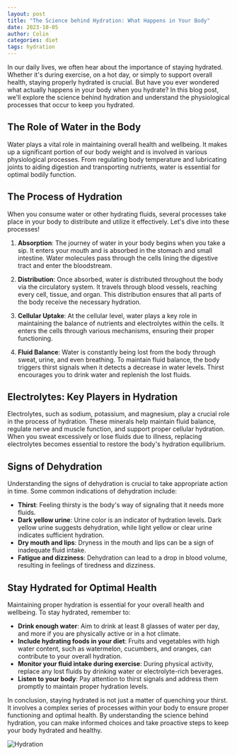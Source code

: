 ```yaml
---
layout: post
title: "The Science behind Hydration: What Happens in Your Body"
date: 2023-10-05
author: Colin
categories: diet
tags: hydration
---
```


In our daily lives, we often hear about the importance of staying hydrated. Whether it's during exercise, on a hot day, or simply to support overall health, staying properly hydrated is crucial. But have you ever wondered what actually happens in your body when you hydrate? In this blog post, we'll explore the science behind hydration and understand the physiological processes that occur to keep you hydrated.

## The Role of Water in the Body

Water plays a vital role in maintaining overall health and wellbeing. It makes up a significant portion of our body weight and is involved in various physiological processes. From regulating body temperature and lubricating joints to aiding digestion and transporting nutrients, water is essential for optimal bodily function.

## The Process of Hydration

When you consume water or other hydrating fluids, several processes take place in your body to distribute and utilize it effectively. Let's dive into these processes!

1. **Absorption**: The journey of water in your body begins when you take a sip. It enters your mouth and is absorbed in the stomach and small intestine. Water molecules pass through the cells lining the digestive tract and enter the bloodstream.

2. **Distribution**: Once absorbed, water is distributed throughout the body via the circulatory system. It travels through blood vessels, reaching every cell, tissue, and organ. This distribution ensures that all parts of the body receive the necessary hydration.

3. **Cellular Uptake**: At the cellular level, water plays a key role in maintaining the balance of nutrients and electrolytes within the cells. It enters the cells through various mechanisms, ensuring their proper functioning.

4. **Fluid Balance**: Water is constantly being lost from the body through sweat, urine, and even breathing. To maintain fluid balance, the body triggers thirst signals when it detects a decrease in water levels. Thirst encourages you to drink water and replenish the lost fluids.

## Electrolytes: Key Players in Hydration

Electrolytes, such as sodium, potassium, and magnesium, play a crucial role in the process of hydration. These minerals help maintain fluid balance, regulate nerve and muscle function, and support proper cellular hydration. When you sweat excessively or lose fluids due to illness, replacing electrolytes becomes essential to restore the body's hydration equilibrium.

## Signs of Dehydration

Understanding the signs of dehydration is crucial to take appropriate action in time. Some common indications of dehydration include:

- **Thirst**: Feeling thirsty is the body's way of signaling that it needs more fluids.
- **Dark yellow urine**: Urine color is an indicator of hydration levels. Dark yellow urine suggests dehydration, while light yellow or clear urine indicates sufficient hydration.
- **Dry mouth and lips**: Dryness in the mouth and lips can be a sign of inadequate fluid intake.
- **Fatigue and dizziness**: Dehydration can lead to a drop in blood volume, resulting in feelings of tiredness and dizziness.

## Stay Hydrated for Optimal Health

Maintaining proper hydration is essential for your overall health and wellbeing. To stay hydrated, remember to:

- **Drink enough water**: Aim to drink at least 8 glasses of water per day, and more if you are physically active or in a hot climate.
- **Include hydrating foods in your diet**: Fruits and vegetables with high water content, such as watermelon, cucumbers, and oranges, can contribute to your overall hydration.
- **Monitor your fluid intake during exercise**: During physical activity, replace any lost fluids by drinking water or electrolyte-rich beverages.
- **Listen to your body**: Pay attention to thirst signals and address them promptly to maintain proper hydration levels.

In conclusion, staying hydrated is not just a matter of quenching your thirst. It involves a complex series of processes within your body to ensure proper functioning and optimal health. By understanding the science behind hydration, you can make informed choices and take proactive steps to keep your body hydrated and healthy.

![Hydration](https://source.unsplash.com/1600x900/?hydration)